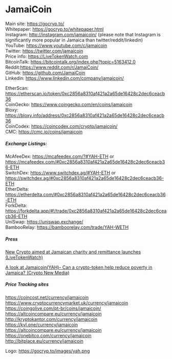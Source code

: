# JamaiCoin

Main site: https://gocryp.to/  
Whitepaper: https://gocryp.to/whitepaper.html  
Instagram: http://instagram.com/jamaicoin/ (please note that Instagram is significantly more popular in Jamaica than twitter/reddit/linkedin)  
YouTube: https://www.youtube.com/c/jamaicoin  
Twitter: https://twitter.com/jamaicoin  
Price info: https://LiveTokenWatch.com  
BitcoinTalk: https://bitcointalk.org/index.php?topic=5163412.0  
Reddit:https://www.reddit.com/r/JamaiCoin/  
GitHub: https://github.com/JamaiCoin  
Linkedin: https://www.linkedin.com/company/jamaicoin/  



EtherScan: https://etherscan.io/token/0xc2856a8310af421a2a65de16428c2dec6ceacb36  
CoinGecko: https://www.coingecko.com/en/coins/jamaicoin  
Bloxy: https://bloxy.info/address/0xc2856a8310af421a2a65de16428c2dec6ceacb36  
CoinCodex: https://coincodex.com/crypto/jamaicoin/  
CMC: https://cmc.io/coins/jamaicoin

##### Exchange Listings:  
McAfeeDex: https://mcafeedex.com/?#YAH-ETH or https://mcafeedex.com/#0xc2856a8310af421a2a65de16428c2dec6ceacb36-ETH  
SwitchDex: https://www.switchdex.ag/#YAH-ETH or https://switchdex.ag/#0xc2856a8310af421a2a65de16428c2dec6ceacb36-ETH  
EtherDelta: https://etherdelta.com/#0xc2856a8310af421a2a65de16428c2dec6ceacb36-ETH  
ForkDelta: https://forkdelta.app/#!/trade/0xc2856a8310af421a2a65de16428c2dec6ceacb36-ETH  
UniSwap: https://uniswap.exchange/  
BambooRelay: https://bamboorelay.com/trade/YAH-WETH  


##### Press
[New Crypto aimed at Jamaican charity and remittance launches (LiveTokenWatch)](https://livetokenwatch.com/coins/article/jamaican-charity-coin.html)  

[A look at Jamaicoin(YAH)- Can a crypto-token help reduce poverty in Jamaica? (Crypto New Media)](https://cryptonewmedia.press/2019/10/23/a-look-at-jamaicoinyah-can-a-crypto-token-help-reduce-poverty-in-jamaica/?utm_source=feedburner&utm_medium=feed&utm_campaign=Feed%3A+BitcoinIndependentNewsAndBlog+%28Cryptocurrency+new+media+press%29)
##### Price Tracking sites
https://coincost.net/currency/jamaicoin
https://www.cryptocurrencymarket.uk/currency/jamaicoin  
https://coingolive.com/pt-br/coins/jamaicoin/  
https://altcoincompare.eu/currency/jamaicoin  
http://kryptokantor.com/currency/jamaicoin  
https://kvl.one/currency/jamaicoin  
https://altcoincompare.eu/currency/jamaicoin  
https://onebitco.com/currency/jamaicoin
http://bitplace.eu/currency/jamaicoin
    
      
        


Logo: https://gocryp.to/images/yah.png
